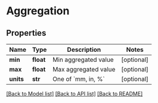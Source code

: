 # Aggregation

## Properties
Name | Type | Description | Notes
------------ | ------------- | ------------- | -------------
**min** | **float** | Min aggregated value | [optional] 
**max** | **float** | Max aggregated value | [optional] 
**units** | **str** | One of &#x60;mm, in, %&#x60; | [optional] 

[[Back to Model list]](../README.md#documentation-for-models) [[Back to API list]](../README.md#documentation-for-api-endpoints) [[Back to README]](../README.md)


